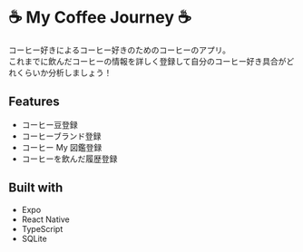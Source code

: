 # ☕️ My Coffee Journey ☕️

コーヒー好きによるコーヒー好きのためのコーヒーのアプリ。<br>
これまでに飲んだコーヒーの情報を詳しく登録して自分のコーヒー好き具合がどれくらいか分析しましょう！

## Features

- コーヒー豆登録
- コーヒーブランド登録
- コーヒー My 図鑑登録
- コーヒーを飲んだ履歴登録

## Built with

- Expo
- React Native
- TypeScript
- SQLite

